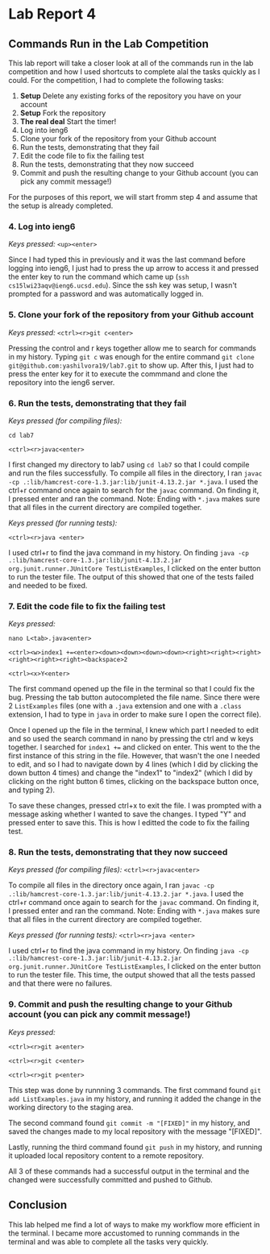# Lab Report 4

## Commands Run in the Lab Competition

This lab report will take a closer look at all of the commands run in the lab competition and how I used shortcuts to complete alal the tasks quickly as I could.
For the competition, I had to complete the following tasks: 

1. **Setup** Delete any existing forks of the repository you have on your account
2. **Setup** Fork the repository
3. **The real deal** Start the timer!
4. Log into ieng6
5. Clone your fork of the repository from your Github account
6. Run the tests, demonstrating that they fail
7. Edit the code file to fix the failing test
8. Run the tests, demonstrating that they now succeed
9. Commit and push the resulting change to your Github account (you can pick any commit message!)

For the purposes of this report, we will start fromm step 4 and assume that the setup is already completed. 

### 4. Log into ieng6

_Keys pressed:_ 
`<up><enter>`

Since I had typed this in previously and it was the last command before logging into ieng6, I just had to press the up arrow to access it and pressed the enter 
key to run the command which came up (`ssh cs15lwi23aqv@ieng6.ucsd.edu`). Since the ssh key was setup, I wasn't prompted for a password and was automatically 
logged in.

### 5. Clone your fork of the repository from your Github account

_Keys pressed:_ 
`<ctrl><r>git c<enter>`

Pressing the control and r keys together allow me to search for commands in my history. Typing `git c` was enough for the entire command `git clone git@github.com:yashilvora19/lab7.git` to show up. After this, I just had to press the enter key for it to execute the commmand and clone the repository into the ieng6 server. 

### 6. Run the tests, demonstrating that they fail

_Keys pressed (for compiling files):_ 

`cd lab7`

`<ctrl><r>javac<enter>`

I first changed my directory to lab7 using `cd lab7` so that I could compile and run the files successfully. To compile all files in the directory, I ran `javac -cp .:lib/hamcrest-core-1.3.jar:lib/junit-4.13.2.jar *.java`. I used the ctrl+r command once again to search for the `javac` command. On finding it, I pressed enter and ran the command. Note: Ending with `*.java` makes sure that all files in the current directory are compiled together.

_Keys pressed (for running tests):_ 

`<ctrl><r>java <enter>`

I used ctrl+r to find the java command in my history. On finding `java -cp .:lib/hamcrest-core-1.3.jar:lib/junit-4.13.2.jar org.junit.runner.JUnitCore TestListExamples`, I clicked on the enter button to run the tester file. The output of this showed that one of the tests failed and needed to be fixed.

### 7. Edit the code file to fix the failing test

_Keys pressed:_ 

`nano L<tab>.java<enter>`

`<ctrl><w>index1 +=<enter><down><down><down><down><right><right><right><right><right><right><backspace>2`

`<ctrl><x>Y<enter>`

The first command opened up the file in the terminal so that I could fix the bug. Pressing the tab button autocompleted the file name. Since there were 2 `ListExamples` files (one with a `.java` extension and one with a `.class` extension, I had to type in `java` in order to make sure I open the correct file). 

Once I opened up the file in the terminal, I knew which part I needed to edit and so used the search command in nano by pressing the ctrl and w keys together. I searched for `index1 +=` and clicked on enter. This went to the the first instance of this string in the file. However, that wasn't the one I needed to edit, and so I had to navigate down by 4 lines (which I did by clicking the down button 4 times) and change the "index1" to "index2" (which I did by clicking on the right button 6 times, clicking on the backspace button once, and typing 2). 

To save these changes, pressed ctrl+x to exit the file. I was prompted with a message asking whether I wanted to save the changes. I typed "Y" and pressed enter to save this. This is how I editted the code to fix the failing test.

### 8. Run the tests, demonstrating that they now succeed

_Keys pressed (for compiling files):_ 
`<ctrl><r>javac<enter>`

To compile all files in the directory once again, I ran `javac -cp .:lib/hamcrest-core-1.3.jar:lib/junit-4.13.2.jar *.java`. I used the ctrl+r command once again to search for the `javac` command. On finding it, I pressed enter and ran the command. Note: Ending with `*.java` makes sure that all files in the current directory are compiled together.

_Keys pressed (for running tests):_ 
`<ctrl><r>java <enter>`

I used ctrl+r to find the java command in my history. On finding `java -cp .:lib/hamcrest-core-1.3.jar:lib/junit-4.13.2.jar org.junit.runner.JUnitCore TestListExamples`, I clicked on the enter button to run the tester file. This time, the output showed that all the tests passed and that there were no failures.

### 9. Commit and push the resulting change to your Github account (you can pick any commit message!)

_Keys pressed:_ 

`<ctrl><r>git a<enter>`

`<ctrl><r>git c<enter>`

`<ctrl><r>git p<enter>`

This step was done by runnning 3 commands. The first command found `git add ListExamples.java` in my history, and running it added the change in the working directory to the staging area. 

The second command found `git commit -m "[FIXED]"` in my history, and saved the changes made to my local repository with the message "[FIXED]".
 
 Lastly, running the third command found `git push` in my history, and running it uploaded local repository content to a remote repository.
 
 All 3 of these commands had a successful output in the terminal and the changed were successfully committed and pushed to Github.
 
## Conclusion

This lab helped me find a lot of ways to make my workflow more efficient in the terminal. I became more accustomed to running commands in the terminal and was able to complete all the tasks very quickly.
 
